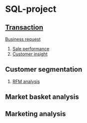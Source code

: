 # SQL-project

## [Transaction](Transaction)
[Business request](https://github.com/KieuOanh2003/SQL-project/blob/main/Business%20request%20of%20Sale%20performance.pdf)
1. [Sale performance](https://github.com/KieuOanh2003/SQL-project/blob/main/Transaction/sale%20performance.ipynb)
2. [Customer insight](https://github.com/KieuOanh2003/SQL-project/blob/main/Transaction/Customer_analysis.ipynb)

## Customer segmentation
1. [RFM analysis](https://github.com/KieuOanh2003/SQL-project/tree/main/Transaction/RFM%20analysis)
## Market basket analysis

## Marketing analysis

